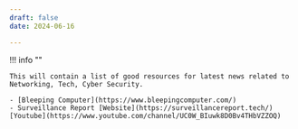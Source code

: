 ```yaml
---
draft: false
date: 2024-06-16

---
```


!!! info ""

    This will contain a list of good resources for latest news related to Networking, Tech, Cyber Security.

    - [Bleeping Computer](https://www.bleepingcomputer.com/)
    - Surveillance Report [Website](https://surveillancereport.tech/) [Youtube](https://www.youtube.com/channel/UC0W_BIuwk8D0Bv4THbVZZOQ)
